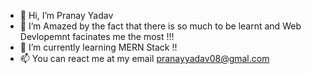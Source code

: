 - 👋 Hi, I’m Pranay Yadav
- 👀 I’m Amazed by the fact that there is so much to be learnt and Web Devlopemnt facinates me the most !!!
- 🌱 I’m currently learning MERN Stack !!
- 📫 You can react me at my email pranayyadav08@gmal.com

<!---
gh0sty02/gh0sty02 is a ✨ special ✨ repository because its `README.md` (this file) appears on your GitHub profile.
You can click the Preview link to take a look at your changes.
--->
